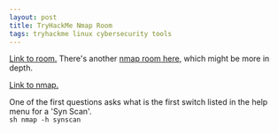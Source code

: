 ```yaml
---
layout: post
title: TryHackMe Nmap Room 
tags: tryhackme linux cybersecurity tools
---
```

[Link to room.](https://tryhackme.com/room/nmap01)
There's another [nmap room here](https://tryhackme.com/room/furthernmap), which might be more in depth.

[Link to nmap.](https://nmap.org/)

One of the first questions asks what is the first switch listed in the help menu for a 'Syn Scan'.\
```sh nmap -h synscan```